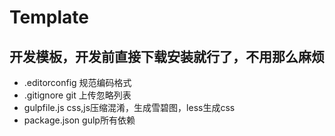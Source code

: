 # Template
## 开发模板，开发前直接下载安装就行了，不用那么麻烦

- .editorconfig   规范编码格式
- .gitignore git  上传忽略列表
- gulpfile.js   css,js压缩混淆，生成雪碧图，less生成css
- package.json   gulp所有依赖
